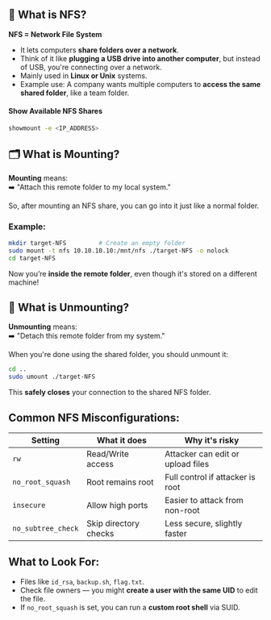 
## 🧠 What is NFS?

**NFS = Network File System**

- It lets computers **share folders over a network**.
- Think of it like **plugging a USB drive into another computer**, but instead of USB, you're connecting over a network.
- Mainly used in **Linux or Unix** systems.
- Example use: A company wants multiple computers to **access the same shared folder**, like a team folder.

#### Show Available NFS Shares

```bash
showmount -e <IP_ADDRESS>
```

## 🗂️ What is Mounting?

**Mounting** means:  
➡️ "Attach this remote folder to my local system."

So, after mounting an NFS share, you can go into it just like a normal folder.

### Example:
```bash
mkdir target-NFS         # Create an empty folder
sudo mount -t nfs 10.10.10.10:/mnt/nfs ./target-NFS -o nolock
cd target-NFS
```
Now you’re **inside the remote folder**, even though it's stored on a different machine!

## 🚫 What is Unmounting?

**Unmounting** means:  
➡️ "Detach this remote folder from my system."

When you're done using the shared folder, you should unmount it:
```bash
cd ..
sudo umount ./target-NFS
```
This **safely closes** your connection to the shared NFS folder.

## Common NFS Misconfigurations:

|Setting|What it does|Why it's risky|
|---|---|---|
|`rw`|Read/Write access|Attacker can edit or upload files|
|`no_root_squash`|Root remains root|Full control if attacker is root|
|`insecure`|Allow high ports|Easier to attack from non-root|
|`no_subtree_check`|Skip directory checks|Less secure, slightly faster|

## What to Look For:

- Files like `id_rsa`, `backup.sh`, `flag.txt`.
- Check file owners — you might **create a user with the same UID** to edit the file.
- If `no_root_squash` is set, you can run a **custom root shell** via SUID.
